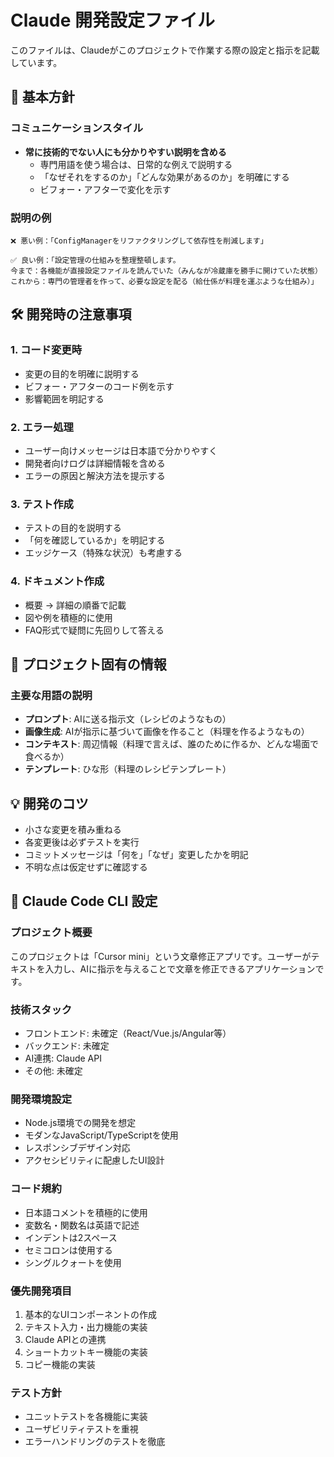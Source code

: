 # Claude 開発設定ファイル

このファイルは、Claudeがこのプロジェクトで作業する際の設定と指示を記載しています。

## 🎯 基本方針

### コミュニケーションスタイル
- **常に技術的でない人にも分かりやすい説明を含める**
  - 専門用語を使う場合は、日常的な例えで説明する
  - 「なぜそれをするのか」「どんな効果があるのか」を明確にする
  - ビフォー・アフターで変化を示す

### 説明の例
```
❌ 悪い例：「ConfigManagerをリファクタリングして依存性を削減します」

✅ 良い例：「設定管理の仕組みを整理整頓します。
今まで：各機能が直接設定ファイルを読んでいた（みんなが冷蔵庫を勝手に開けていた状態）
これから：専門の管理者を作って、必要な設定を配る（給仕係が料理を運ぶような仕組み）」
```

## 🛠️ 開発時の注意事項

### 1. コード変更時
- 変更の目的を明確に説明する
- ビフォー・アフターのコード例を示す
- 影響範囲を明記する

### 2. エラー処理
- ユーザー向けメッセージは日本語で分かりやすく
- 開発者向けログは詳細情報を含める
- エラーの原因と解決方法を提示する

### 3. テスト作成
- テストの目的を説明する
- 「何を確認しているか」を明記する
- エッジケース（特殊な状況）も考慮する

### 4. ドキュメント作成
- 概要 → 詳細の順番で記載
- 図や例を積極的に使用
- FAQ形式で疑問に先回りして答える

## 📝 プロジェクト固有の情報

### 主要な用語の説明
- **プロンプト**: AIに送る指示文（レシピのようなもの）
- **画像生成**: AIが指示に基づいて画像を作ること（料理を作るようなもの）
- **コンテキスト**: 周辺情報（料理で言えば、誰のために作るか、どんな場面で食べるか）
- **テンプレート**: ひな形（料理のレシピテンプレート）

## 💡 開発のコツ
- 小さな変更を積み重ねる
- 各変更後は必ずテストを実行
- コミットメッセージは「何を」「なぜ」変更したかを明記
- 不明な点は仮定せずに確認する

## 🔧 Claude Code CLI 設定

### プロジェクト概要
このプロジェクトは「Cursor mini」という文章修正アプリです。ユーザーがテキストを入力し、AIに指示を与えることで文章を修正できるアプリケーションです。

### 技術スタック
- フロントエンド: 未確定（React/Vue.js/Angular等）
- バックエンド: 未確定
- AI連携: Claude API
- その他: 未確定

### 開発環境設定
- Node.js環境での開発を想定
- モダンなJavaScript/TypeScriptを使用
- レスポンシブデザイン対応
- アクセシビリティに配慮したUI設計

### コード規約
- 日本語コメントを積極的に使用
- 変数名・関数名は英語で記述
- インデントは2スペース
- セミコロンは使用する
- シングルクォートを使用

### 優先開発項目
1. 基本的なUIコンポーネントの作成
2. テキスト入力・出力機能の実装
3. Claude APIとの連携
4. ショートカットキー機能の実装
5. コピー機能の実装

### テスト方針
- ユニットテストを各機能に実装
- ユーザビリティテストを重視
- エラーハンドリングのテストを徹底 